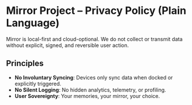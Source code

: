 # Mirror Project – Privacy Policy (Plain Language)

Mirror is local-first and cloud-optional. We do not collect or transmit data without explicit, signed, and reversible user action.

## Principles
- **No Involuntary Syncing**: Devices only sync data when docked or explicitly triggered.
- **No Silent Logging**: No hidden analytics, telemetry, or profiling.
- **User Sovereignty**: Your memories, your mirror, your choice.

